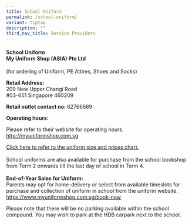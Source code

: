 ```yaml
---
title: School Uniform
permalink: /school-uniform/
variant: tiptap
description: ""
third_nav_title: Service Providers
---
```

<h4><strong>School Uniform </strong><br><strong>My Uniform Shop (ASIA) Pte Ltd</strong></h4>
<p>(for ordering of Uniform, PE Attires, Shoes and Socks)</p>
<p><strong>Retail Address:</strong>
<br>209 New Upper Changi Road
<br>#03-651 Singapore 460209</p>
<p><strong>Retail outlet contact no:</strong> 62766689</p>
<p><strong>Operating hours:</strong>
</p>
<p>Please refer to their website for operating hours. <a href="http://myuniformshop.com.sg/" rel="noopener noreferrer nofollow" target="_blank"><u>http://myuniformshop.com.sg</u></a>
</p>
<p><a href="/files/P1 Orientation 2025/2025/Myuniformshop.pdf" rel="noopener nofollow" target="_blank">Click here to refer to the uniform size and prices chart.</a>
<br>
<br>School uniforms are also available for purchase from the school bookshop
from Term 2 onwards till the last day of school in Term 4.
<br>
<br><strong>End-of-Year Sales for Uniform:</strong>
<br>Parents may opt for home-delivery or select from available timeslots for
purchase and collection of uniform in school from the uniform website.
<a href="http://myuniformshop.com.sg/" rel="noopener noreferrer nofollow" target="_blank"><u>https://www.myuniformshop.com.sg/book-now</u>
</a>
</p>
<p>Please note that there will be no parking available within the school
compound. You may wish to park at the HDB carpark next to the school.</p>
